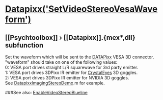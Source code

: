 # [Datapixx('SetVideoStereoVesaWaveform')](Datapixx-SetVideoStereoVesaWaveform) 
## [[Psychtoolbox]] &#8250; [[Datapixx]].{mex*,dll} subfunction


Set the waveform which will be sent to the [DATAPixx](DATAPixx) VESA 3D connector.  
"waveform" should take on one of the following values:  
 0: VESA port drives straight L/R squarewave for 3rd party emitter.  
 1: VESA port drives 3DPixx IR emitter for [CrystalEyes](CrystalEyes) 3D goggles.  
 2: VESA port drives 3DPixx IR emitter for NVIDIA 3D goggles.  
See [DatapixxImagingStereoDemo](DatapixxImagingStereoDemo).m for example.  
  


###See also:
[EnableVideoStereoBlueline](Datapixx-EnableVideoStereoBlueline)
